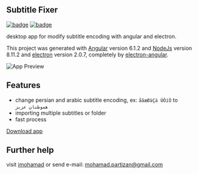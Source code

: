 
## Subtitle Fixer 
[![badge](https://img.shields.io/badge/version-1.0-green.svg)](https://github.com/imohamaad/subtitle-fixer/tree/master/release%20app) [![badge](https://img.shields.io/badge/license-MIT-yellow.svg)](https://github.com/imohamaad/subtitle-fixer/blob/master/LICENSE)

desktop app for modify subtitle encoding with angular and electron. 

This project was generated with [Angular](https://angular.io) version 6.1.2 and [NodeJs](https://nodejs.org) version 8.11.2 and [electron](https://electronjs.org/) version 2.0.7, completely by [electron-angular](https://github.com/maximegris/angular-electron).

![App Preview](http://dharmalab.ml/github/subtitle-fixer-github.jpg)

## Features

 - change persian and arabic subtitle encoding, ex: `åãæØäÇä ÚÒíÒ` to `هموطنان عزيز`
 - importing multiple subtitles or folder
 - fast process

[Download app](https://github.com/imohamaad/subtitle-fixer/tree/master/release%20app)
## Further help
visit [imohamad](http://imohamad.ml) or send e-mail: [mohamad.partizan@gmail.com](mailto:mohamad.partizan@gmail.com)
